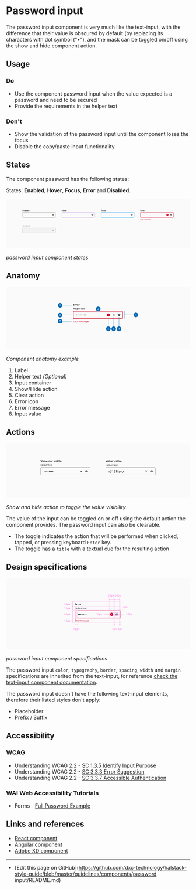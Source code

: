 # Password input

The password input component is very much like the text-input, with the difference that their value is obscured by default (by replacing its characters with dot symbol ("•"), and the mask can be toggled on/off using the show and hide component action.

## Usage

### Do

* Use the component password input when the value expected is a password and need to be secured
* Provide the requirements in the helper text

### Don't

* Show the validation of the password input until the component loses the focus
* Disable the copy/paste input functionality

## States

The component password has the following states:

States: **Enabled**, **Hover**, **Focus**, **Error** and **Disabled**.

![password input component states](images/password_states.png)

_password input component states_

## Anatomy

![Component anatomy example](images/password_anatomy.png)

_Component anatomy example_

1. Label
2. Helper text _(Optional)_
3. Input container
4. Show/Hide action
5. Clear action
6. Error icon
7. Error message
8. Input value

## Actions

![Show and hide action to toggle the value visibility](images/password_actions.png)

_Show and hide action to toggle the value visibility_

The value of the input can be toggled on or off using the default action the component provides. The password input can also be clearable.

* The toggle indicates the action that will be performed when clicked, tapped, or pressing keyboard `Enter` key.
* The toggle has a `title` with a textual cue for the resulting action

## Design specifications

![password input component specifications](images/password_specs.png)

_password input component specifications_

The password input `color`, `typography`, `border`, `spacing`, `width` and `margin` specifications are inherited from the text-input, for reference [check the text-input component documentation](https://developer.dxc.com/design/guidelines/components/text-input). 

The password input doesn't have the following text-input elements, therefore their listed styles don't apply:

* Placeholder
* Prefix / Suffix


## Accessibility

### WCAG 

* Understanding WCAG 2.2 - [SC 1.3.5 Identify Input Purpose](https://www.w3.org/WAI/WCAG22/Understanding/identify-input-purpose.html)
* Understanding WCAG 2.2 - [SC 3.3.3 Error Suggestion](https://www.w3.org/WAI/WCAG22/Understanding/error-suggestion)
* Understanding WCAG 2.2 - [SC 3.3.7 Accessible Authentication](https://www.w3.org/WAI/WCAG22/Understanding/accessible-authentication)


### WAI Web Accessibility Tutorials

* Forms - [Full Password Example](https://www.w3.org/WAI/tutorials/forms/examples/password/)


## Links and references

* [React component](https://developer.dxc.com/tools/react/next/#/components/passwordInput)
* [Angular component](https://developer.dxc.com/tools/angular/next/#/components/passwordInput)
* [Adobe XD component](https://xd.adobe.com/view/9e81c000-7d20-4531-a6cd-8da5f4de876e-cbd2/)


____________________________________________________________

* [Edit this page on GitHub](https://github.com/dxc-technology/halstack-style-guide/blob/master/guidelines/components/password input/README.md)

